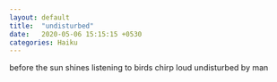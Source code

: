 ```yaml
---
layout: default
title:  "undisturbed"
date:   2020-05-06 15:15:15 +0530
categories: Haiku
---
```

before the sun shines
listening to birds chirp loud
undisturbed by man